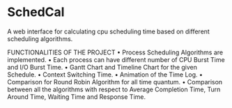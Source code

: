 # SchedCal
A web interface for calculating cpu scheduling time based on different scheduling algorithms.

FUNCTIONALITIES OF THE PROJECT
• Process Scheduling Algorithms are implemented.
• Each process can have different number of CPU Burst Time and I/O Burst Time.
• Gantt Chart and Timeline Chart for the given Schedule.
• Context Switching Time.
• Animation of the Time Log.
• Comparison for Round Robin Algorithm for all time quantum.
• Comparison between all the algorithms with respect to Average Completion Time,
Turn Around Time, Waiting Time and Response Time.
